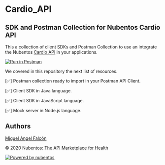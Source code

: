 # Cardio_API
## SDK and Postman Collection for Nubentos Cardio API
This a collection of client SDKs and Postman Collection to use an integrate the Nubentos [Cardio API](https://apimarket.nubentos.com/store/apis/info?name=CardioAPI&version=1.0.0&provider=owner-AT-nubentos.com&tenant=nubentos.com&utm_source=postman&utm_medium=documentacion&utm_campaign=workflow&utm_content=doc)  in your applications.

[![Run in Postman](https://run.pstmn.io/button.svg)](https://www.getpostman.com/collections/99c24d9597df2816e4c2)

We covered in this repository the next list of resources.

[:white_check_mark:] Postman collection ready to import in your Postman API Client.

[:white_check_mark:] Client SDK in Java language.

[:white_check_mark:] Client SDK in JavaScript language.

[:white_check_mark:] Mock server in Node.js language.


## Authors

[Miguel Angel Falcón](https://www.miguelangelfalcon.es) 

© 2020 [Nubentos: The API Marketplace for Health](https://www.nubentos.com/?utm_source=directorio&utm_medium=clientes&utm_campaign=inicio&utm_content=github)

[![Powered by nubentos](https://img.shields.io/badge/powered_by-nubentos.com-blue)](https://www.nubentos.com?utm_source=barget)


